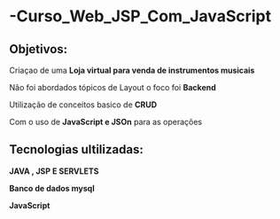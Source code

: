 # -Curso_Web_JSP_Com_JavaScript
<h2>Objetivos: </h2> 
<p>Criaçao de uma  <strong>Loja virtual para venda de instrumentos musicais </strong></p>
<P>Não foi abordados tópicos de Layout o foco foi  <strong>Backend</strong></P>
<P>Utilização de conceitos basico de   <strong>CRUD</strong></P>
<P>Com o uso de    <strong>JavaScript e JSOn</strong> para as operações </P>
<h2>Tecnologias ultilizadas: </h2>
<P><strong>JAVA , JSP E SERVLETS</strong> </P>
<P><strong>Banco de dados mysql</strong> </P>
<P><strong>JavaScript</strong> </P>


